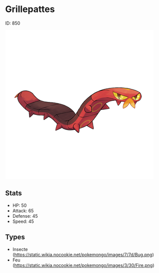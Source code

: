 # Grillepattes


ID: 850

![](https://raw.githubusercontent.com/PokeAPI/sprites/master/sprites/pokemon/other/official-artwork/850.png "Grillepattes")

## Stats


 - HP: 50
 - Attack: 65
 - Defense: 45
 - Speed: 45

## Types


 - Insecte (https://static.wikia.nocookie.net/pokemongo/images/7/7d/Bug.png)
 - Feu (https://static.wikia.nocookie.net/pokemongo/images/3/30/Fire.png)
